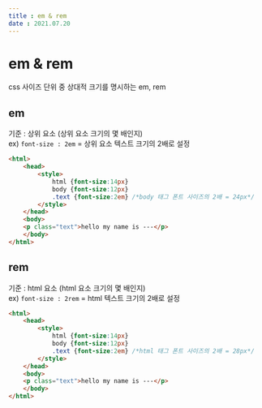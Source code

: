 ```yaml
---
title : em & rem    
date : 2021.07.20
---
```


# em & rem
css 사이즈 단위 중 상대적 크기를 명시하는 em, rem 


## em
기준 : 상위 요소 (상위 요소 크기의 몇 배인지)  
ex) `font-size : 2em` = 상위 요소 텍스트 크기의 2배로 설정  
```html
<html>
    <head>
        <style>
            html {font-size:14px}
            body {font-size:12px}
            .text {font-size:2em} /*body 태그 폰트 사이즈의 2배 = 24px*/
        </style>
    </head>
    <body>
    <p class="text">hello my name is ---</p>
    </body>
</html>
```


## rem
기준 : html 요소 (html 요소 크기의 몇 배인지)  
ex) `font-size : 2rem` = html 텍스트 크기의 2배로 설정  
```html
<html>
    <head>
        <style>
            html {font-size:14px}
            body {font-size:12px}
            .text {font-size:2em} /*html 태그 폰트 사이즈의 2배 = 28px*/
        </style>
    </head>
    <body>
    <p class="text">hello my name is ---</p>
    </body>
</html>
```
